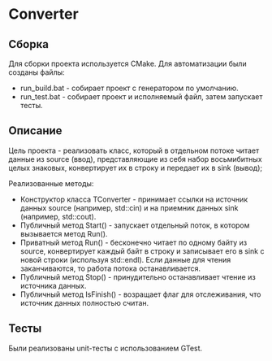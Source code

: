# Converter
## Сборка 
Для сборки проекта используется CMake. Для автоматизации были созданы файлы:
* run_build.bat - собирает проект с генератором по умолчанию.
* run_test.bat - собирает проект и исполняемый файл, затем запускает тесты.

## Описание
Цель проекта - реализовать класс, который в отдельном потоке читает данные из source (ввод), представляющие из себя набор восьмибитных целых знаковых, конвертирует их в строку и передает их в sink (вывод);

Реализованные методы:
* Конструктор класса TConverter - принимает ссылки на источник данных source (например, std::cin) и на приемник данных sink (например, std::cout).
* Публичный метод Start() - запускает отдельный поток, в котором вызывается метод Run(). 
* Приватный метод Run() - бесконечно читает по одному байту из source, конвертирует каждый байт в строку и записывает его в sink с новой строки (используя std::endl). Если данные для чтения заканчиваются, то работа потока останавливается.
* Публичный метод Stop() - принудительно останавливает чтение из источника данных.
* Публичный метод IsFinish() - возращает флаг для отслеживания, что источник данных полностью считан.

## Тесты
Были реализованы unit-тесты с использованием GTest.
